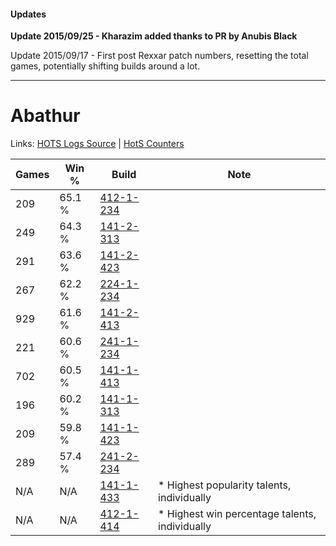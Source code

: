 #### Updates
**Update 2015/09/25 - Kharazim added thanks to PR by Anubis Black**

Update 2015/09/17 - First post Rexxar patch numbers, resetting the total games, potentially shifting builds around a lot.

***

# Abathur

Links: [HOTS Logs Source](https://www.hotslogs.com/Sitewide/HeroDetails?Hero=Abathur) | [HotS Counters](http://hotscounters.com/#/hero/Abathur)

Games  | Win %  | Build     | Note
-----  | -----  | -----     | ----
209    | 65.1 % | [412-1-234](http://www.heroesfire.com/hots/talent-calculator/abathur#rtaI) | 
249    | 64.3 % | [141-2-313](http://www.heroesfire.com/hots/talent-calculator/abathur#hYDP) | 
291    | 63.6 % | [141-2-423](http://www.heroesfire.com/hots/talent-calculator/abathur#hYF7) | 
267    | 62.2 % | [224-1-234](http://www.heroesfire.com/hots/talent-calculator/abathur#kibI) | 
929    | 61.6 % | [141-2-413](http://www.heroesfire.com/hots/talent-calculator/abathur#hYEz) | 
221    | 60.6 % | [241-1-234](http://www.heroesfire.com/hots/talent-calculator/abathur#lM5Y) | 
702    | 60.5 % | [141-1-413](http://www.heroesfire.com/hots/talent-calculator/abathur#hX_L) | 
196    | 60.2 % | [141-1-313](http://www.heroesfire.com/hots/talent-calculator/abathur#hXzn) | 
209    | 59.8 % | [141-1-423](http://www.heroesfire.com/hots/talent-calculator/abathur#hX_V) | 
289    | 57.4 % | [241-2-234](http://www.heroesfire.com/hots/talent-calculator/abathur#lMLA) | 
N/A    | N/A    | [141-1-433](http://www.heroesfire.com/hots/talent-calculator/abathur#hX_f) | * Highest popularity talents, individually
N/A    | N/A    | [412-1-414](http://www.heroesfire.com/hots/talent-calculator/abathur#rtd6) | * Highest win percentage talents, individually
